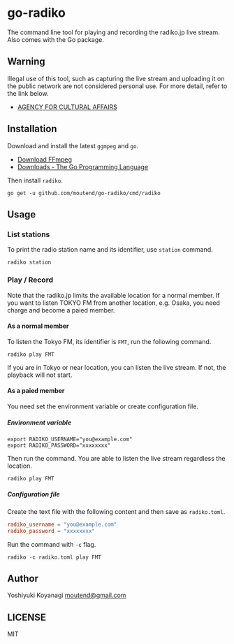 go-radiko
=========

The command line tool for playing and recording the radiko.jp live stream. Also comes with the Go package.

## Warning

Illegal use of this tool, such as capturing the live stream and uploading it on the public network are not considered personal use. For more detail, refer to the link below.

- [AGENCY FOR CULTURAL AFFAIRS](https://www.bunka.go.jp/english/index.html)

## Installation

Download and install the latest `ggmpeg` and `go`.

- [Download FFmpeg](https://ffmpeg.org/download.html)
- [Downloads - The Go Programming Language](https://golang.org/dl/)

Then install `radiko`.

```console
go get -u github.com/moutend/go-radiko/cmd/radiko
```

## Usage

### List stations

To print the radio station name and its identifier, use `station` command.

```console
radiko station
```

### Play / Record

Note that the radiko.jp limits the available location for a normal member. If you want to listen TOKYO FM from another location, e.g. Osaka, you need charge and become a paied member.

#### As a normal member

To listen the Tokyo FM, its identifier is `FMT`, run the following command.

```console
radiko play FMT
```

If you are in Tokyo or near location, you can listen the live stream. If not, the playback will not start.

#### As a paied member

You need set the environment variable or create configuration file.

##### Environment variable

```console
export RADIKO_USERNAME="you@example.com"
export RADIKO_PASSWORD="xxxxxxxx"
```

Then run the command. You are able to listen the live stream regardless the location.

```console
radiko play FMT
```

##### Configuration file

Create the text file with the following content and then save as `radiko.toml`.

```toml
radiko_username = "you@example.com"
radiko_password = "xxxxxxxx"
```

Run the command with `-c` flag.

```console
radiko -c radiko.toml play FMT
```

## Author

Yoshiyuki Koyanagi <moutend@gmail.com>

## LICENSE

MIT
